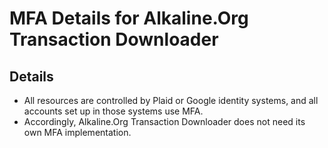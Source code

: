 # MFA Details for Alkaline.Org Transaction Downloader

## Details
- All resources are controlled by Plaid or Google identity systems, and all accounts set up in those systems use MFA.
- Accordingly, Alkaline.Org Transaction Downloader does not need its own MFA implementation.
 